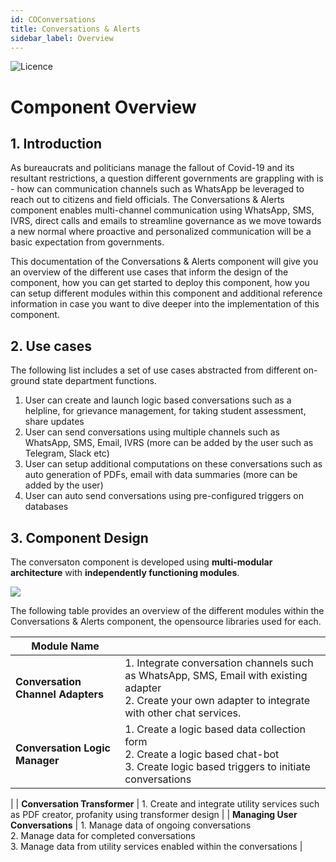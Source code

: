 ```yaml
---
id: COConversations
title: Conversations & Alerts
sidebar_label: Overview
---
```


![Licence](https://img.shields.io/badge/Licence-MIT-blue.svg)
# Component Overview

## 1. Introduction

As bureaucrats and politicians manage the fallout of Covid-19 and its resultant restrictions, a question different governments are grappling with is - how can communication channels such as WhatsApp be leveraged to reach out to citizens and field officials. The Conversations & Alerts component enables multi-channel communication using WhatsApp, SMS, IVRS, direct calls and emails to streamline governance as we move towards a new normal where proactive and personalized communication will be a basic expectation from governments.

This documentation of the Conversations & Alerts component will give you an overview of the different use cases that inform the design of the component, how you can get started to deploy this component, how you can setup different modules within this component and additional reference information in case you want to dive deeper into the implementation of this component. 

## 2. Use cases

The following list includes a set of use cases abstracted from different on-ground state department functions.

1. User can create and launch logic based conversations such as a helpline, for grievance management, for taking student assessment, share updates
2. User can send conversations using multiple channels such as WhatsApp, SMS, Email, IVRS (more can be added by the user such as Telegram, Slack etc)
3. User can setup additional computations on these conversations such as auto generation of PDFs, email with data summaries (more can be added by the user)
4. User can auto send conversations using pre-configured triggers on databases

## 3. Component Design

The conversaton component is developed using **multi-modular architecture** with **independently functioning modules**. 

![](https://samagra-development.github.io/docs/img/communications.png)

The following table provides an overview of the different modules within the Conversations & Alerts component, the opensource libraries used for each.

| Module Name                       |                                                                                                                                                                                                                                                                                                                                                                                                                                                                                                                    |
|-----------------------------------|--------------------------------------------------------------------------------------------------------------------------------------------------------------------------------------------------------------------------------------------------------------------------------------------------------------------------------------------------------------------------------------------------------------------------------------------------------------------------------------------------------------------|
| **Conversation Channel Adapters**            | 1. Integrate conversation channels such as WhatsApp, SMS, Email with existing adapter <br/>2. Create your own adapter to integrate with other chat services.                                                                                                                                                                                                               |
| **Conversation Logic Manager**          | 1. Create a logic based data collection form <br/>2. Create a logic based chat-bot <br/>3. Create logic based triggers to initiate conversations   
|
| **Conversation Transformer**             | 1. Create and integrate utility services such as PDF creator, profanity using transformer design                                                                                                                                                                                                        |
| **Managing User Conversations**           | 1. Manage data of ongoing conversations <br/>2. Manage data for completed conversations <br/>3. Manage data from utility services enabled within the conversations                                                                                                                                                                                                                                                                                             |
